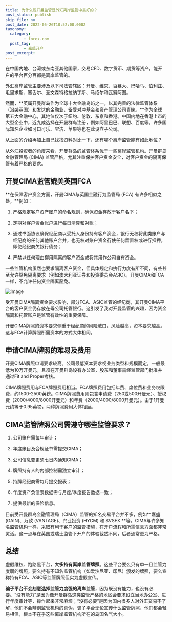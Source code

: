 ```yaml
---
title: 为什么说开曼监管是外汇离岸监管中最好的？
post_status: publish
skip_file: no
post_date: 2022-05-26T10:52:00.000Z
taxonomy:
  category:
        - forex-com
  post_tag:
        - 嘉盛开户
post_excerpt: 
---
```

在中国内地、台湾或东南亚其他国家，交易CFD、数字货币、期货等资产，能开户的平台百分百都是离岸监管的。

外汇离岸监管主要涉及以下司法管辖区：开曼、维京、百慕大、巴哈马、伯利兹、毛里求斯、塞舌尔、圣文森特格拉纳丁斯、马绍尔和瓦努阿图。

然而，**英属开曼群岛作为全球十大金融岛屿之一，以其完善的法律监管体系（沿袭英国）和发达的金融业，备受对冲基金和资产管理公司青睐。**作为全球第五大金融中心，其地位仅次于纽约、伦敦、东京和香港。中国内地在香港上市的大型企业中，近九成选择在开曼群岛注册，例如阿里巴巴、联想、百度等。许多国际知名企业如可口可乐、宝洁、苹果等也在此设立子公司。

从上面的介绍再加上自己找找资料对比一下，还有哪个离岸监管能有如此地位？

从外汇投资者的角度来看，开曼群岛的监管体系优于一些离岸监管机构。开曼群岛金融管理局 (CIMA) 监管严格，尤其注重保护客户资金安全，对客户资金的隔离保管有着严格的要求。

## 开曼CIMA监管媲美英国FCA

**在保障客户资金方面，开曼CIMA与英国金融行为监管局 (FCA) 有许多相似之处，**例如：

1. 严格规定客户资产账户的命名规则，确保资金存放于客户名下；

1. 定期对客户资金账户进行每日清算和对账；

1. 通过书面协议确保经纪商以受托人身份持有客户资金，银行无权将此类账户与经纪商的任何其他账户合并，也无权对账户资金行使任何留置权或进行扣押，即使经纪商欠银行债务；

1. 严禁以任何理由挪用隔离的客户资金或将其用作公司自有资金。

一些监管机构虽然也要求隔离客户资金，但具体规定和执行力度有所不同，有些甚至允许豁免隔离要求（例如澳大利亚证券和投资委员会ASIC）。开曼CIMA和FCA一样，不允许任何资金隔离豁免。

![Image](https://prod-files-secure.s3.us-west-2.amazonaws.com/39ed1227-6d7d-4570-be36-9ccd4a2c4241/bd849744-3fcb-4a37-8312-357962c8f065/image.png?X-Amz-Algorithm=AWS4-HMAC-SHA256&X-Amz-Content-Sha256=UNSIGNED-PAYLOAD&X-Amz-Credential=ASIAZI2LB466UF7ZE2YE%2F20250301%2Fus-west-2%2Fs3%2Faws4_request&X-Amz-Date=20250301T161350Z&X-Amz-Expires=3600&X-Amz-Security-Token=IQoJb3JpZ2luX2VjEG4aCXVzLXdlc3QtMiJHMEUCIQDq0dZYJaeaSwZW9bnAP5UW842JusXMCZcTuWl7s1W79gIgD%2B2KPhGH7qwS7faXC0TcDMIxSQ9QQeVlN3b028TGEIEqiAQIpv%2F%2F%2F%2F%2F%2F%2F%2F%2F%2FARAAGgw2Mzc0MjMxODM4MDUiDGdSfMuCpGdCbjfe5ircA8Aps3BKfh674ENYAcxYZr142fWAmjU0J%2Bgv2F%2FD%2BIeBZipiSQFqrmkZDldiE2fw8qRrKrWotqOaPumtysU4MA725WWNkHb2v7WtsW4iKp8VKZVW%2F1jtUciQHPu83%2B4nCgRzKpwbukacK%2Fbbs7OGYNid8NVd6PGLW3k9WOMUwseEskm7rh7jp07DZMQAmR3IhwE0al5LBIW87gL5wHdThtUI0UgQwRhOo89CIU9OBPHaZo6sjgjVuUP%2BfcidRZiPDmk2%2BGfzum2BSpBMp4FLrfw5RdqMUHmmrd86XhJcrAmYASXy7sHsPMNy6msEwhM5aLdwLiT1H%2Ffp0nUdIB0qhdjTMo8a%2BQOVRGFJBCb6f8M14YQjQWCwmfS0DxwPK4adlxDrpGabtu%2BZx0V0%2FDehT9VGOpNNl%2BsTrIR3VPeXFtuZUAZrW%2BPzXi4TueLbPBn4%2FDOk6d0FzwiY9QrFrv9c1fv9ZUzlv2Jr2UHEMQ9c4qwsnQtpWs7G5gY0ff8d9CZDcRsBCsQWyUM8S6dLi0HBUa3PpTDZWeXH8OYDyavEbCb829JLvNPaL0%2FqvzEzFQu5oIKxGfAa224%2FOR1lEbAdPr7MoM5eJNTNtVvKefqFuuLCwY1yWriCqyc7D0jFMPeTjL4GOqUB42Af%2Bu2LouBX7WjymuSGQUQDuK15y%2Bu%2Fn7sQDuJx0Gue4QhR6OV%2Bkn14rlAOTUA1e%2FFkRQdhxgUmSh%2BqbxVzLm%2B%2Bxcs%2BWwEq8wCGEg4Z7NpuFkgn3rhbGuPxJaDraZ56J3LOCdn1FFiL96v%2B4QfUjMFug4SjVAWj%2BKGNMnK3CBP9YO3i4hNQhjj0xrrE%2B65FIBIGiXlxgGiOFbdwcy%2FRyStByY8J&X-Amz-Signature=ec7144730756d660e99799a47506ef1732739888f0005cabeffc2781174a5a90&X-Amz-SignedHeaders=host&x-id=GetObject)

受开曼CIMA隔离资金要求影响，部分FCA、ASIC监管的经纪商，其开曼CIMA平台的客户资金仍存放在母公司托管银行。这引发了我对开曼监管的兴趣，因为资金隔离和托管账户是监管有效性的重要保障。

开曼CIMA牌照的资本要求侧重于经纪商的风险敞口，风险越高，资本要求越高。这与FCA计算牌照所需资本的方式大体相同。

## **申请CIMA牌照的难易及费用**

开曼CIMA牌照申请要求较高。公司最低资本要求视业务类型和规模而定，一般最低为10万开曼元，且须在开曼群岛设有办公室，股东和董事需经监管部门批准并通过Fit and Proper考核。

CIMA牌照费用与FCA牌照费用相当。FCA牌照费用包括年费、席位费和业务权限费，约1500-2500英镑。CIMA牌照费用则包含申请费（250或500开曼元）、授权费（2000/4000/8000开曼元）和年费（2000/4000/8000开曼元）。由于1开曼元约等于0.95英镑，两种牌照费用大体相当。

## CIMA监管牌照公司需遵守哪些监管要求？

1. 公司账户需每年审计；

1. 年度账目及合规证书需提交CIMA；

1. 公司信息变更须七日内通知CIMA；

1. 牌照持有人的内部控制需独立审计；

1. 持牌经纪商需每月提交报表；

1. 年度资产负债表数据需与月度/季度报告数据一致；

1. 提供最新的保险信息。

目前受开曼群岛金融管理局（CIMA）监管的知名交易平台并不多，例如**嘉盛 (GAIN)、万致 (VANTAGE)、兴业投资 (HYCM) 和 SVSFX **等。CIMA与许多知名监管机构一样，采取有利于客户的监管措施，在开户流程和所需信息方面都非常灵活。这一点与在英国或瑞士监管下开户的体验截然不同，后者通常更为严格。

## 总结

虚假维权、跑路黑平台，**大多持有离岸监管牌照**。这些平台要么只有单一且监管力度弱的牌照，要么持有不知名监管机构（如爱沙尼亚、印尼）颁发的牌照，要么宣称持有FCA、ASIC等监管牌照但实为虚假宣传。

**骗子平台不会刻意选择监管力度强的离岸监管**，因为既没有能力，也没有必要。“没有能力”是因为像开曼群岛这类监管严格的地区会要求设立当地办公室、进行年度审计等，操作起来非常麻烦；“没有必要”是因为国内很多人对外汇交易不了解，他们不会辨别监管机构的真伪，骗子平台无论宣传什么监管牌照，他们都会轻易相信，根本不在乎这些离岸监管机构所在的岛国名气大小。